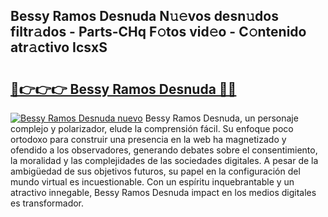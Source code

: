 ## Bessy Ramos Desnuda N𝚞𝚎vos desn𝚞dos filtr𝚊dos - Parts-CHq F𝚘tos vid𝚎o - C𝚘ntenido atr𝚊ctivo IcsxS

# <h2><a href="http://mbcx2k.tromn.icu/?c=Bessy+Ramos+Desnuda">🔗👉👉👉 Bessy Ramos Desnuda 🔗🔗</a></h2>

[![Bessy Ramos Desnuda nuevo](https://i.imgur.com/pEAQMta.gif)](http://mbcx2k.tromn.icu/?c=Bessy+Ramos+Desnuda)
Bessy Ramos Desnuda, un personaje complejo y polarizador, elude la comprensión fácil. Su enfoque poco ortodoxo para construir una presencia en la web ha magnetizado y ofendido a los observadores, generando debates sobre el consentimiento, la moralidad y las complejidades de las sociedades digitales. A pesar de la ambigüedad de sus objetivos futuros, su papel en la configuración del mundo virtual es incuestionable. Con un espíritu inquebrantable y un atractivo innegable, Bessy Ramos Desnuda impact en los medios digitales es transformador.

